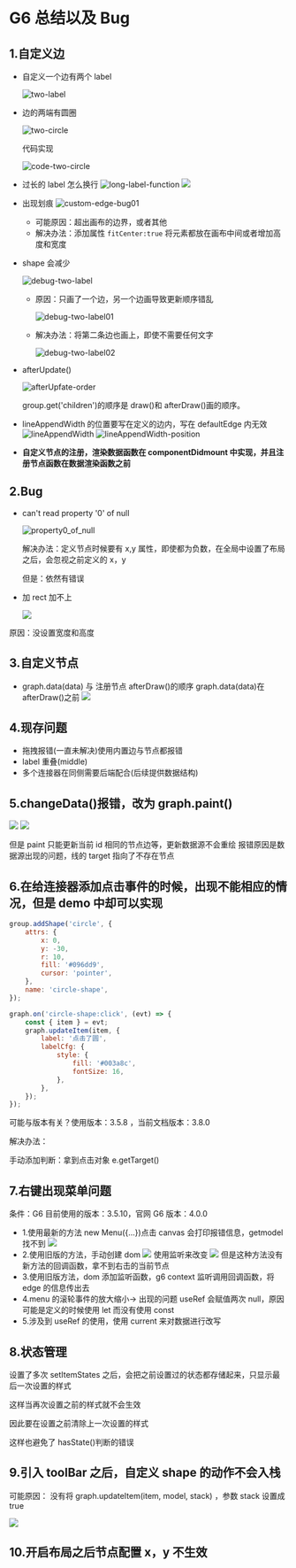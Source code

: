 # G6 总结以及 Bug

## 1.自定义边

-   自定义一个边有两个 label

    ![two-label](img/two-label.png)

-   边的两端有圆圈

    ![two-circle](img/two-circle.png)

    代码实现

    ![code-two-circle](img/code-two-circle.png)

-   过长的 label 怎么换行
    ![long-label-function](img/long-label-function.png)
    ![](img/long-label-in-edge.png)
-   出现划痕
    ![custom-edge-bug01](img/custom-edge-bug01.gif)

    -   可能原因：超出画布的边界，或者其他
    -   解决办法：添加属性 `fitCenter:true` 将元素都放在画布中间或者增加高度和宽度

-   shape 会减少

    ![debug-two-label](img/debug-two-label.png)

    -   原因：只画了一个边，另一个边画导致更新顺序错乱

        ![debug-two-label01](img/debug-two-label01.png)

    -   解决办法：将第二条边也画上，即使不需要任何文字

        ![debug-two-label02](img/debug-two-label02.png)

-   afterUpdate()

    ![afterUpfate-order](img/afterUpfate-order.png)

    group.get('children')的顺序是 draw()和 afterDraw()画的顺序。

-   lineAppendWidth 的位置要写在定义的边内，写在 defaultEdge 内无效
    ![lineAppendWidth](img/lineAppendWidth.png)
    ![lineAppendWidth-position](img/lineAppendWidth-position.png)

-   **自定义节点的注册，渲染数据函数在 componentDidmount 中实现，并且注册节点函数在数据渲染函数之前**

## 2.Bug

-   can't read property '0' of null

    ![property0_of_null](img/property0_of_null.png)

    解决办法：定义节点时候要有 x,y 属性，即使都为负数，在全局中设置了布局之后，会忽视之前定义的 x，y

    但是：依然有错误

-   加 rect 加不上

    ![](img/rect%E5%8A%A0%E4%B8%8D%E4%B8%8A.png)

原因：没设置宽度和高度

## 3.自定义节点

-   graph.data(data) 与 注册节点 afterDraw()的顺序
    graph.data(data)在 afterDraw()之前
    ![](img/%E6%B7%BB%E5%8A%A0%E8%BF%9E%E6%8E%A5%E5%99%A8%E4%B8%8D%E8%A1%8C.png)

## 4.现存问题

-   拖拽报错(一直未解决)使用内置边与节点都报错
-   label 重叠(middle)
-   多个连接器在同侧需要后端配合(后续提供数据结构)

## 5.changeData()报错，改为 graph.paint()

![](img/destroy%20of%20undefined.png)
![](img/graph-paint.png)

但是 paint 只能更新当前 id 相同的节点边等，更新数据源不会重绘
报错原因是数据源出现的问题，线的 target 指向了不存在节点

## 6.在给连接器添加点击事件的时候，出现不能相应的情况，但是 demo 中却可以实现

```js
group.addShape('circle', {
    attrs: {
        x: 0,
        y: -30,
        r: 10,
        fill: '#096dd9',
        cursor: 'pointer',
    },
    name: 'circle-shape',
});

graph.on('circle-shape:click', (evt) => {
    const { item } = evt;
    graph.updateItem(item, {
        label: '点击了圆',
        labelCfg: {
            style: {
                fill: '#003a8c',
                fontSize: 16,
            },
        },
    });
});
```

可能与版本有关？使用版本：3.5.8 ，当前文档版本：3.8.0

解决办法：

手动添加判断：拿到点击对象 e.getTarget()

## 7.右键出现菜单问题

条件：G6 目前使用的版本：3.5.10，官网 G6 版本：4.0.0

-   1.使用最新的方法 new Menu({...})点击 canvas 会打印报错信息，getmodel 找不到
    ![](img/g6%20contextMenu.png)
-   2.使用旧版的方法，手动创建 dom
    ![](img/g6%20contextMenuOldV.png)
    使用监听来改变
    ![](img/g6contextMenuListener.png)
    但是这种方法没有新方法的回调函数，拿不到右击的当前节点
-   3.使用旧版方法，dom 添加监听函数，g6 context 监听调用回调函数，将 edge 的信息传出去
-   4.menu 的滚轮事件的放大缩小-> 出现的问题 useRef 会赋值两次 null，原因可能是定义的时候使用 let 而没有使用 const
-   5.涉及到 useRef 的使用，使用 current 来对数据进行改写

## 8.状态管理

设置了多次 setItemStates 之后，会把之前设置过的状态都存储起来，只显示最后一次设置的样式

这样当再次设置之前的样式就不会生效

因此要在设置之前清除上一次设置的样式

这样也避免了 hasState()判断的错误

## 9.引入 toolBar 之后，自定义 shape 的动作不会入栈

可能原因： 没有将 graph.updateItem(item, model, stack) ，参数 stack 设置成 true

![](img/updateItem.png)

## 10.开启布局之后节点配置 x，y 不生效
